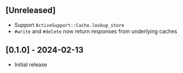 ## [Unreleased]

- Support `ActiveSupport::Cache.lookup_store`
- `#write` and `#delete` now return responses from underlying caches

## [0.1.0] - 2024-02-13

- Initial release
